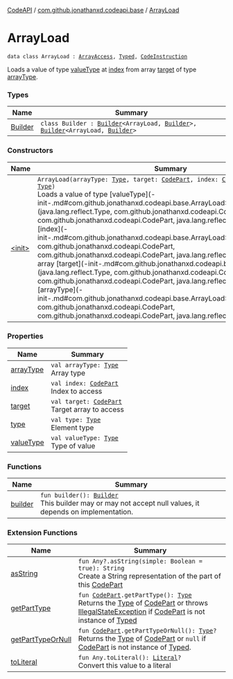 [CodeAPI](../../index.md) / [com.github.jonathanxd.codeapi.base](../index.md) / [ArrayLoad](.)

# ArrayLoad

`data class ArrayLoad : `[`ArrayAccess`](../-array-access/index.md)`, `[`Typed`](../-typed/index.md)`, `[`CodeInstruction`](../../com.github.jonathanxd.codeapi/-code-instruction.md)

Loads a value of type [valueType](value-type.md) at [index](--index--.md) from array [target](target.md) of type [arrayType](array-type.md).

### Types

| Name | Summary |
|---|---|
| [Builder](-builder/index.md) | `class Builder : `[`Builder`](../-array-access/-builder/index.md)`<ArrayLoad, `[`Builder`](-builder/index.md)`>, `[`Builder`](../-typed/-builder/index.md)`<ArrayLoad, `[`Builder`](-builder/index.md)`>` |

### Constructors

| Name | Summary |
|---|---|
| [&lt;init&gt;](-init-.md) | `ArrayLoad(arrayType: `[`Type`](http://docs.oracle.com/javase/6/docs/api/java/lang/reflect/Type.html)`, target: `[`CodePart`](../../com.github.jonathanxd.codeapi/-code-part/index.md)`, index: `[`CodePart`](../../com.github.jonathanxd.codeapi/-code-part/index.md)`, valueType: `[`Type`](http://docs.oracle.com/javase/6/docs/api/java/lang/reflect/Type.html)`)`<br>Loads a value of type [valueType](-init-.md#com.github.jonathanxd.codeapi.base.ArrayLoad$<init>(java.lang.reflect.Type, com.github.jonathanxd.codeapi.CodePart, com.github.jonathanxd.codeapi.CodePart, java.lang.reflect.Type)/valueType) at [index](-init-.md#com.github.jonathanxd.codeapi.base.ArrayLoad$<init>(java.lang.reflect.Type, com.github.jonathanxd.codeapi.CodePart, com.github.jonathanxd.codeapi.CodePart, java.lang.reflect.Type)/index) from array [target](-init-.md#com.github.jonathanxd.codeapi.base.ArrayLoad$<init>(java.lang.reflect.Type, com.github.jonathanxd.codeapi.CodePart, com.github.jonathanxd.codeapi.CodePart, java.lang.reflect.Type)/target) of type [arrayType](-init-.md#com.github.jonathanxd.codeapi.base.ArrayLoad$<init>(java.lang.reflect.Type, com.github.jonathanxd.codeapi.CodePart, com.github.jonathanxd.codeapi.CodePart, java.lang.reflect.Type)/arrayType). |

### Properties

| Name | Summary |
|---|---|
| [arrayType](array-type.md) | `val arrayType: `[`Type`](http://docs.oracle.com/javase/6/docs/api/java/lang/reflect/Type.html)<br>Array type |
| [index](--index--.md) | `val index: `[`CodePart`](../../com.github.jonathanxd.codeapi/-code-part/index.md)<br>Index to access |
| [target](target.md) | `val target: `[`CodePart`](../../com.github.jonathanxd.codeapi/-code-part/index.md)<br>Target array to access |
| [type](type.md) | `val type: `[`Type`](http://docs.oracle.com/javase/6/docs/api/java/lang/reflect/Type.html)<br>Element type |
| [valueType](value-type.md) | `val valueType: `[`Type`](http://docs.oracle.com/javase/6/docs/api/java/lang/reflect/Type.html)<br>Type of value |

### Functions

| Name | Summary |
|---|---|
| [builder](builder.md) | `fun builder(): `[`Builder`](-builder/index.md)<br>This builder may or may not accept null values, it depends on implementation. |

### Extension Functions

| Name | Summary |
|---|---|
| [asString](../../com.github.jonathanxd.codeapi.util/kotlin.-any/as-string.md) | `fun Any?.asString(simple: Boolean = true): String`<br>Create a String representation of the part of this [CodePart](../../com.github.jonathanxd.codeapi/-code-part/index.md) |
| [getPartType](../../com.github.jonathanxd.codeapi.util/get-part-type.md) | `fun `[`CodePart`](../../com.github.jonathanxd.codeapi/-code-part/index.md)`.getPartType(): `[`Type`](http://docs.oracle.com/javase/6/docs/api/java/lang/reflect/Type.html)<br>Returns the [Type](http://docs.oracle.com/javase/6/docs/api/java/lang/reflect/Type.html) of [CodePart](../../com.github.jonathanxd.codeapi/-code-part/index.md) or throws [IllegalStateException](http://docs.oracle.com/javase/6/docs/api/java/lang/IllegalStateException.html) if [CodePart](../../com.github.jonathanxd.codeapi/-code-part/index.md) is not instance of [Typed](../-typed/index.md) |
| [getPartTypeOrNull](../../com.github.jonathanxd.codeapi.util/get-part-type-or-null.md) | `fun `[`CodePart`](../../com.github.jonathanxd.codeapi/-code-part/index.md)`.getPartTypeOrNull(): `[`Type`](http://docs.oracle.com/javase/6/docs/api/java/lang/reflect/Type.html)`?`<br>Returns the [Type](http://docs.oracle.com/javase/6/docs/api/java/lang/reflect/Type.html) of [CodePart](../../com.github.jonathanxd.codeapi/-code-part/index.md) or `null` if [CodePart](../../com.github.jonathanxd.codeapi/-code-part/index.md) is not instance of [Typed](../-typed/index.md). |
| [toLiteral](../../com.github.jonathanxd.codeapi.util.conversion/kotlin.-any/to-literal.md) | `fun Any.toLiteral(): `[`Literal`](../../com.github.jonathanxd.codeapi.literal/-literal/index.md)`?`<br>Convert this value to a literal |
